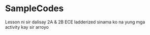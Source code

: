 # SampleCodes
Lesson ni sir dalisay
2A & 2B ECE ladderized
sinama ko na yung mga activity kay sir arroyo

